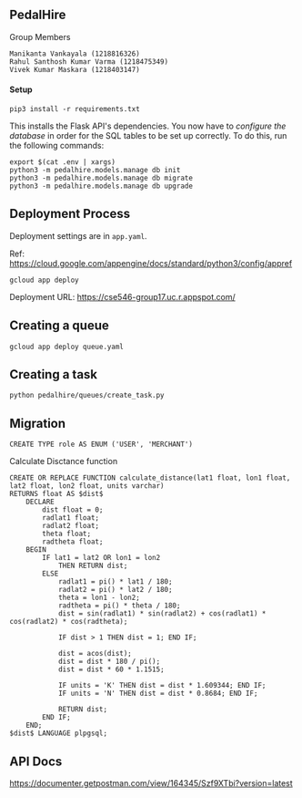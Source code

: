 ## PedalHire

Group Members
```
Manikanta Vankayala (1218816326) 
Rahul Santhosh Kumar Varma (1218475349)
Vivek Kumar Maskara (1218403147)
```

#### Setup

```
pip3 install -r requirements.txt
```

This installs the Flask API's dependencies. You now have to _configure the database_ in order for the SQL tables to be set up correctly. To do this, run the following commands:

```
export $(cat .env | xargs)
python3 -m pedalhire.models.manage db init
python3 -m pedalhire.models.manage db migrate
python3 -m pedalhire.models.manage db upgrade
```

## Deployment Process

Deployment settings are in `app.yaml`. 

Ref: https://cloud.google.com/appengine/docs/standard/python3/config/appref

```
gcloud app deploy
```

Deployment URL: https://cse546-group17.uc.r.appspot.com/

## Creating a queue

```
gcloud app deploy queue.yaml
```

## Creating a task

```
python pedalhire/queues/create_task.py
```

## Migration

```
CREATE TYPE role AS ENUM ('USER', 'MERCHANT')
```

Calculate Disctance function

```
CREATE OR REPLACE FUNCTION calculate_distance(lat1 float, lon1 float, lat2 float, lon2 float, units varchar)
RETURNS float AS $dist$
    DECLARE
        dist float = 0;
        radlat1 float;
        radlat2 float;
        theta float;
        radtheta float;
    BEGIN
        IF lat1 = lat2 OR lon1 = lon2
            THEN RETURN dist;
        ELSE
            radlat1 = pi() * lat1 / 180;
            radlat2 = pi() * lat2 / 180;
            theta = lon1 - lon2;
            radtheta = pi() * theta / 180;
            dist = sin(radlat1) * sin(radlat2) + cos(radlat1) * cos(radlat2) * cos(radtheta);

            IF dist > 1 THEN dist = 1; END IF;

            dist = acos(dist);
            dist = dist * 180 / pi();
            dist = dist * 60 * 1.1515;

            IF units = 'K' THEN dist = dist * 1.609344; END IF;
            IF units = 'N' THEN dist = dist * 0.8684; END IF;

            RETURN dist;
        END IF;
    END;
$dist$ LANGUAGE plpgsql;
```

## API Docs

https://documenter.getpostman.com/view/164345/Szf9XTbi?version=latest

